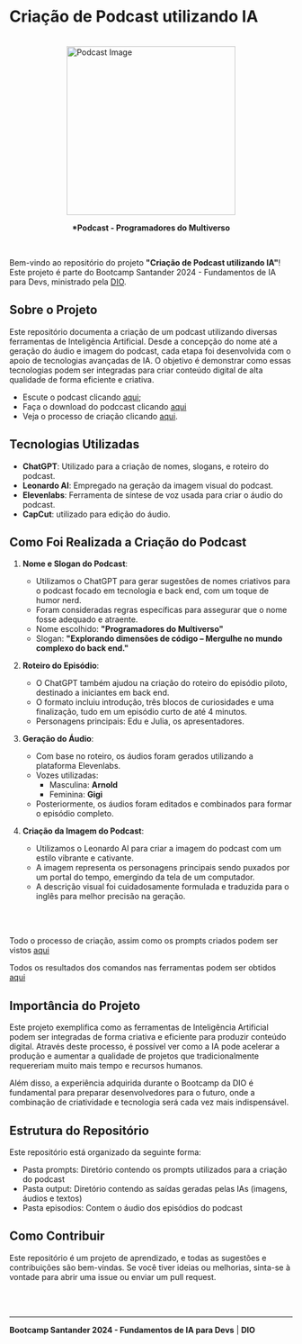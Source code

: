 # Criação de Podcast utilizando IA


<br>
<div style="display: flex; flex-direction: column; align-items: center;">
  <img src="https://github.com/rosanper/Podcast_Programadores_do_Multiverso/assets/86617390/0f2339ad-cfa8-4c57-9bf8-4337cd35bc25" width="300" alt="Podcast Image">
  <p> <strong> *Podcast - Programadores do Multiverso </strong> </p>
</div>
<br>

Bem-vindo ao repositório do projeto **"Criação de Podcast utilizando IA"**! Este projeto é parte do Bootcamp Santander 2024 - Fundamentos de IA para Devs, ministrado pela [DIO](https://www.dio.me/).

## Sobre o Projeto

Este repositório documenta a criação de um podcast utilizando diversas ferramentas de Inteligência Artificial. Desde a concepção do nome até a geração do áudio e imagem do podcast, cada etapa foi desenvolvida com o apoio de tecnologias avançadas de IA. O objetivo é demonstrar como essas tecnologias podem ser integradas para criar conteúdo digital de alta qualidade de forma eficiente e criativa.

- Escute o podcast clicando [aqui](https://www.youtube.com/watch?v=qgRUflLpe40);
- Faça o download do podccast clicando [aqui](/episodios/Programadores%20do%20Multiverso%20-%20Ep.%201.mp4)
- Veja o processo de criação clicando [aqui](/prompts/prompt_criacao.md).

## Tecnologias Utilizadas

- **ChatGPT**: Utilizado para a criação de nomes, slogans, e roteiro do podcast.
- **Leonardo AI**: Empregado na geração da imagem visual do podcast.
- **Elevenlabs**: Ferramenta de síntese de voz usada para criar o áudio do podcast.
- **CapCut**: utilizado para edição do áudio.

## Como Foi Realizada a Criação do Podcast

1. **Nome e Slogan do Podcast**:
   - Utilizamos o ChatGPT para gerar sugestões de nomes criativos para o podcast focado em tecnologia e back end, com um toque de humor nerd.
   - Foram consideradas regras específicas para assegurar que o nome fosse adequado e atraente.
   - Nome escolhido: **"Programadores do Multiverso"**
   - Slogan: **"Explorando dimensões de código – Mergulhe no mundo complexo do back end."**

2. **Roteiro do Episódio**:
   - O ChatGPT também ajudou na criação do roteiro do episódio piloto, destinado a iniciantes em back end.
   - O formato incluiu introdução, três blocos de curiosidades e uma finalização, tudo em um episódio curto de até 4 minutos.
   - Personagens principais: Edu e Julia, os apresentadores.

3. **Geração do Áudio**:
   - Com base no roteiro, os áudios foram gerados utilizando a plataforma Elevenlabs.
   - Vozes utilizadas:
     - Masculina: **Arnold**
     - Feminina: **Gigi**
   - Posteriormente, os áudios foram editados e combinados para formar o episódio completo.

4. **Criação da Imagem do Podcast**:
   - Utilizamos o Leonardo AI para criar a imagem do podcast com um estilo vibrante e cativante.
   - A imagem representa os personagens principais sendo puxados por um portal do tempo, emergindo da tela de um computador.
   - A descrição visual foi cuidadosamente formulada e traduzida para o inglês para melhor precisão na geração.

<br>
<br>

Todo o processo de criação, assim como os prompts criados podem ser vistos [aqui](/prompts/prompt_criacao.md)

Todos os resultados dos comandos nas ferramentas podem ser obtidos [aqui](/outputs/)

## Importância do Projeto

Este projeto exemplifica como as ferramentas de Inteligência Artificial podem ser integradas de forma criativa e eficiente para produzir conteúdo digital. Através deste processo, é possível ver como a IA pode acelerar a produção e aumentar a qualidade de projetos que tradicionalmente requereriam muito mais tempo e recursos humanos. 

Além disso, a experiência adquirida durante o Bootcamp da DIO é fundamental para preparar desenvolvedores para o futuro, onde a combinação de criatividade e tecnologia será cada vez mais indispensável.


## Estrutura do Repositório

Este repositório está organizado da seguinte forma:

- Pasta prompts: Diretório contendo os prompts utilizados para a criação do podcast
- Pasta output: Diretório contendo as saídas geradas pelas IAs (imagens, áudios e textos)
- Pasta episodios: Contem o áudio dos episódios do podcast


## Como Contribuir

Este repositório é um projeto de aprendizado, e todas as sugestões e contribuições são bem-vindas. Se você tiver ideias ou melhorias, sinta-se à vontade para abrir uma issue ou enviar um pull request.

<br>
<br>

---

**Bootcamp Santander 2024 - Fundamentos de IA para Devs** | **DIO**
